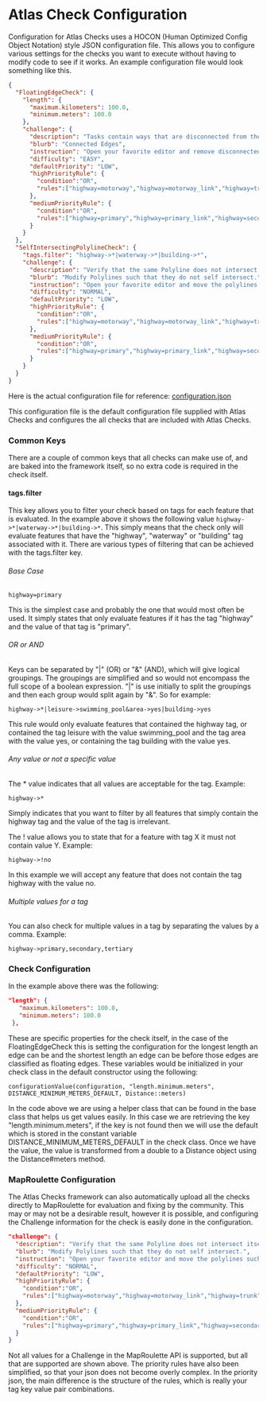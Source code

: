 # Atlas Check Configuration

Configuration for Atlas Checks uses a HOCON (Human Optimized Config Object Notation) style JSON configuration file.
 This allows you to configure various settings for the checks you want to execute without having to modify code
 to see if it works. An example configuration file would look something like this.
 
 ```json
 {
   "FloatingEdgeCheck": {
     "length": {
       "maximum.kilometers": 100.0,
       "minimum.meters": 100.0
     },
     "challenge": {
       "description": "Tasks contain ways that are disconnected from the road network.",
       "blurb": "Connected Edges",
       "instruction": "Open your favorite editor and remove disconnected edges.",
       "difficulty": "EASY",
       "defaultPriority": "LOW",
       "highPriorityRule": {
         "condition":"OR",
         "rules":["highway=motorway","highway=motorway_link","highway=trunk","highway=trunk_link"]
       },
       "mediumPriorityRule": {
         "condition":"OR",
         "rules":["highway=primary","highway=primary_link","highway=secondary","highway=secondary_link"]
       }
     }
   },
   "SelfIntersectingPolylineCheck": {
     "tags.filter": "highway->*|waterway->*|building->*",
     "challenge": {
       "description": "Verify that the same Polyline does not intersect itself at any point.",
       "blurb": "Modify Polylines such that they do not self intersect.",
       "instruction": "Open your favorite editor and move the polylines such that they are not self intersecting anymore.",
       "difficulty": "NORMAL",
       "defaultPriority": "LOW",
       "highPriorityRule": {
         "condition":"OR",
         "rules":["highway=motorway","highway=motorway_link","highway=trunk","highway=trunk_link"]
       },
       "mediumPriorityRule": {
         "condition":"OR",
         "rules":["highway=primary","highway=primary_link","highway=secondary","highway=secondary_link"]
       }
     }
   }
 }
 ```
 Here is the actual configuration file for reference: [configuration.json](../config/configuration.json)
 
 This configuration file is the default configuration file supplied with Atlas Checks and configures the all checks
 that are included with Atlas Checks.
 
 ### Common Keys
 
 There are a couple of common keys that all checks can make use of, and are baked into the framework itself, so no
 extra code is required in the check itself.
 
 #### tags.filter
 This key allows you to filter your check based on tags for each feature that is evaluated. In the example above
 it shows the following value `highway->*|waterway->*|building->*`. This simply means that the check only will evaluate
 features that have the "highway", "waterway" or "building" tag associated with it. There are various types of filtering
 that can be achieved with the tags.filter key.
 
 ###### Base Case
 `highway=primary`
 
 This is the simplest case and probably the one that would most often be used. It simply states that only 
  evaluate features if it has the tag "highway" and the value of that tag is "primary".
 
 ###### OR or AND
 Keys can be separated by "|" (OR) or "&" (AND), which will give logical groupings. The groupings are simplified and so 
 would not encompass the full scope of a boolean expression. "|" is use initially to split the groupings and then
  each group would split again by "&". So for example:
  
 `highway->*|leisure->swimming_pool&area->yes|building->yes`
 
 This rule would only evaluate features that contained the highway tag, or contained the tag leisure with the value swimming_pool and the tag
 area with the value yes, or containing the tag building with the value yes.
 
 ###### Any value or not a specific value
 
The * value indicates that all values are acceptable for the tag. Example:

`highway->*`

Simply indicates that you want to filter by all features that simply contain the highway tag and the value of the tag is irrelevant.

The ! value allows you to state that for a feature with tag X it must not contain value Y. Example:

`highway->!no`

In this example we will accept any feature that does not contain the tag highway with the value no.

###### Multiple values for a tag

You can also check for multiple values in a tag by separating the values by a comma. Example:

`highway->primary,secondary,tertiary`

### Check Configuration

In the example above there was the following:

```json
"length": {
   "maximum.kilometers": 100.0,
   "minimum.meters": 100.0
 },
```
These are specific properties for the check itself, in the case of the FloatingEdgeCheck this is setting the 
configuration for the longest length an edge can be and the shortest length an edge can be before those edges
are classified as floating edges. These variables would be initialized in your check class in the default constructor
using the following:

`configurationValue(configuration, "length.minimum.meters", DISTANCE_MINIMUM_METERS_DEFAULT, Distance::meters)`

In the code above we are using a helper class that can be found in the base class that helps us get values easily.
In this case we are retrieving the key "length.minimum.meters", if the key is not found then we will use the default
which is stored in the constant variable DISTANCE_MINIMUM_METERS_DEFAULT in the check class. Once we have the value,
the value is transformed from a double to a Distance object using the Distance#meters method.

### MapRoulette Configuration

The Atlas Checks framework can also automatically upload all the checks directly to MapRoulette for evaluation and
fixing by the community. This may or may not be a desirable result, however it is possible, and configuring the 
Challenge information for the check is easily done in the configuration.

```json
"challenge": {
  "description": "Verify that the same Polyline does not intersect itself at any point.",
  "blurb": "Modify Polylines such that they do not self intersect.",
  "instruction": "Open your favorite editor and move the polylines such that they are not self intersecting anymore.",
  "difficulty": "NORMAL",
  "defaultPriority": "LOW",
  "highPriorityRule": {
    "condition":"OR",
    "rules":["highway=motorway","highway=motorway_link","highway=trunk","highway=trunk_link"]
  },
  "mediumPriorityRule": {
    "condition":"OR",
    "rules":["highway=primary","highway=primary_link","highway=secondary","highway=secondary_link"]
  }
}
```

Not all values for a Challenge in the MapRoulette API is supported, but all that are supported are shown
above. The priority rules have also been simplified, so that your json does not become overly complex. In
the priority json, the main difference is the structure of the rules, which is really your tag key value
pair combinations.
